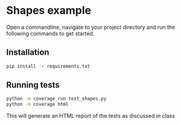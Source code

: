 # Shapes example
Open a commandline, navigate to your project directory and run the following commands to get started.
## Installation
```bash
pip install -r requirements.txt
```
## Running tests

```bash
python -m coverage run test_shapes.py
python -m coverage html
```
This will generate an HTML report of the tests as discussed in class